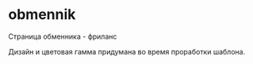 # obmennik
Страница обменника - фриланс

Дизайн и цветовая гамма придумана во время проработки шаблона.
